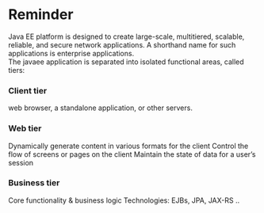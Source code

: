 # Reminder
Java EE platform is designed to create large-scale, multitiered, scalable, reliable, and secure network applications. A shorthand name for such applications is enterprise applications.  
The javaee application is separated into isolated functional areas, called tiers:
### Client tier
web browser, a standalone application, or other servers.
### Web tier
Dynamically generate content in various formats for the client
Control the flow of screens or pages on the client
Maintain the state of data for a user’s session
### Business tier
Core functionality & business logic
Technologies: EJBs, JPA, JAX-RS ..

